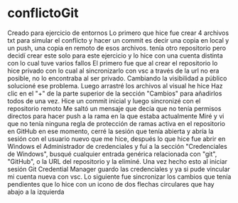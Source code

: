 # conflictoGit
Creado para ejercicio de entornos
Lo primero que hice fue crear 4 archivos txt para simular el conflicto y hacer un commit es decir una copia en local
y un push, una copia en remoto de esos archivos.
tenía otro repositorio pero decidí crear este solo para este ejercicio y lo hice con una cuenta distinta con lo cual tuve varios fallos
El primero fue que al crear el repositorio lo hice privado con lo cual al sincronizarlo con vsc a través de la url no era posible, no lo encontraba al ser privado. Cambiando la visibilidad a público solucioné ese problema.
Luego arrastré los archivos al visual he hice Haz clic en el "+" de la parte superior de la sección "Cambios" para añadirlos todos de una vez.
Hice un commit inicial y luego sincronizé con el repositorio remoto
Me saltó un mensaje que decía que no tenía permisos directos para hacer push a la rama en la que estaba actualmente
Miré y vi que no tenía ninguna regla de protección de ramas activa en el repositorio en GitHub en ese momento, cerré la sesión que tenía abierta y abría la sesión con el usuario nuevo que me hice, después lo que hice fue abrir en Windows el Administrador de credenciales y fuí a la sección "Credenciales de Windows", busqué cualquier entrada genérica relacionada con "git", "GitHub", o la URL del repositorio y la eliminé.
Una vez hecho esto al iniciar sesión Git Credential Manager guardo las credenciales y ya si pude vincular mi cuenta nueva con vsc.
Lo siguiente fue sincronizar los cambios que tenía pendientes que lo hice con un icono de dos flechas circulares que hay abajo a la izquierda